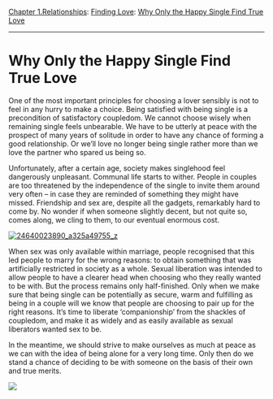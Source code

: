[Chapter 1.Relationships](https://www.theschooloflife.com/thebookoflife/category/relationships/): [Finding Love](https://www.theschooloflife.com/thebookoflife/category/relationships/finding-love/): [Why Only the Happy Single Find True Love](https://www.theschooloflife.com/thebookoflife/good-solitude/)

* * *

# Why Only the Happy Single Find True Love

One of the most important principles for choosing a lover sensibly is not to feel in any hurry to make a choice. Being satisfied with being single is a precondition of satisfactory coupledom. We cannot choose wisely when remaining single feels unbearable. We have to be utterly at peace with the prospect of many years of solitude in order to have any chance of forming a good relationship. Or we’ll love no longer being single rather more than we love the partner who spared us being so.

Unfortunately, after a certain age, society makes singlehood feel dangerously unpleasant. Communal life starts to wither. People in couples are too threatened by the independence of the single to invite them around very often – in case they are reminded of something they might have missed. Friendship and sex are, despite all the gadgets, remarkably hard to come by. No wonder if when someone slightly decent, but not quite so, comes along, we cling to them, to our eventual enormous cost.

[![24640023890_a325a49755_z](https://www.theschooloflife.com/thebookoflife/wp-content/uploads/2016/11/24640023890_a325a49755_z.jpg)](http://www.thebookoflife.org/wp-content/uploads/2016/11/24640023890_a325a49755_z.jpg)

When sex was only available within marriage, people recognised that this led people to marry for the wrong reasons: to obtain something that was artificially restricted in society as a whole. Sexual liberation was intended to allow people to have a clearer head when choosing who they really wanted to be with. But the process remains only half-finished. Only when we make sure that being single can be potentially as secure, warm and fulfilling as being in a couple will we know that people are choosing to pair up for the right reasons. It’s time to liberate ‘companionship’ from the shackles of coupledom, and make it as widely and as easily available as sexual liberators wanted sex to be.

In the meantime, we should strive to make ourselves as much at peace as we can with the idea of being alone for a very long time. Only then do we stand a chance of deciding to be with someone on the basis of their own and true merits.

[![](https://img.youtube.com/vi/0waMV_4Fc9s/0.jpg)](https://www.youtube.com/embed/0waMV_4Fc9s '')
